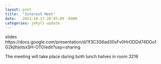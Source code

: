```yaml
---
layout: post
title:  "Interest Meet"
date:   2021-10-17 20:45:09 -0400
categories: jekyll update
---
```

<p> slides 
https://docs.google.com/presentation/d/1f3C3S6ad30sFv0HrODDd74DGo1G2kjIhjotsxSH-OT0/edit?usp=sharing </p>
 
<p>The meeting will take place during both lunch halves in room 3216</p> 



[jekyll-docs]: https://jekyllrb.com/docs/home
[jekyll-gh]:   https://github.com/jekyll/jekyll
[jekyll-talk]: https://talk.jekyllrb.com/
